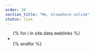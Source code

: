 ```yaml
---
order: 20
section_title: "Me, elsewhere online"
status: live
---
```


<div class="flex justify-center">
    <ul class="flex items-center justify-center space-x-8 text-5xl my-2">
        {% for i in site.data.weblinks %}
        <li>
            <a href="{{ i.url }}">
                <i class="bi bi-{{ i.icon }} text-blue-600 dark:text-gray-300 hover:text-blue-500"></i>
            </a>
        </li>
        {% endfor %}
    </ul>
</div>